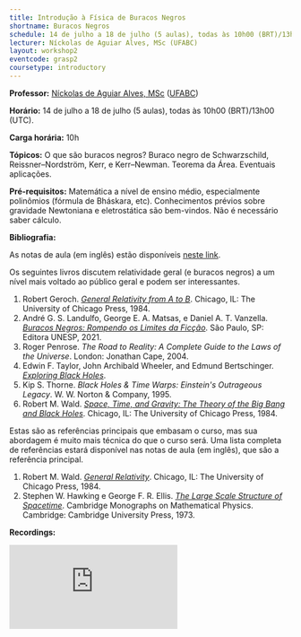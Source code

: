 ```yaml
---
title: Introdução à Física de Buracos Negros
shortname: Buracos Negros
schedule: 14 de julho a 18 de julho (5 aulas), todas às 10h00 (BRT)/13h00 (UTC)
lecturer: Níckolas de Aguiar Alves, MSc (UFABC)
layout: workshop2
eventcode: grasp2
coursetype: introductory
---
```


**Professor:** [Níckolas de Aguiar Alves, MSc](https://alves-nickolas.github.io) ([UFABC](https://fisica.ufabc.edu.br))

**Horário:** 14 de julho a 18 de julho (5 aulas), todas às 10h00 (BRT)/13h00 (UTC).

**Carga horária:** 10h

**Tópicos:** O que são buracos negros? Buraco negro de Schwarzschild, Reissner–Nordström, Kerr, e Kerr–Newman. Teorema da Área. Eventuais aplicações. 

**Pré-requisitos:** Matemática a nível de ensino médio, especialmente polinômios (fórmula de Bháskara, etc). Conhecimentos prévios sobre gravidade Newtoniana e eletrostática são bem-vindos. Não é necessário saber cálculo.

**Bibliografia:**

As notas de aula (em inglês) estão disponíveis [neste link](https://graspschool.github.io/2025/files/blackholes.pdf).

Os seguintes livros discutem relatividade geral (e buracos negros) a um nível mais voltado ao público geral e podem ser interessantes.

1. Robert Geroch. *[General Relativity from A to B](https://press.uchicago.edu/ucp/books/book/chicago/G/bo25841687.html)*. Chicago, IL: The University of Chicago Press, 1984.
2. André G. S. Landulfo, George E. A. Matsas, e Daniel A. T. Vanzella. [*Buracos Negros: Rompendo os Limites da Ficção*](https://www.livrariaunesp.com.br/buracos-negros-rompendo-os-limites-da-ficcao-andre-landulfo-editora-unesp-9786557110072/p). São Paulo, SP: Editora UNESP, 2021.
3. Roger Penrose. *The Road to Reality: A Complete Guide to the Laws of the Universe*. London: Jonathan Cape, 2004.
4. Edwin F. Taylor, John Archibald Wheeler, and Edmund Bertschinger. *[Exploring Black Holes](https://www.eftaylor.com/exploringblackholes/)*.
5. Kip S. Thorne. _Black Holes & Time Warps: Einstein's Outrageous Legacy_. W. W. Norton & Company, 1995.
6. Robert M. Wald. *[Space, Time, and Gravity: The Theory of the Big Bang and Black Holes](https://press.uchicago.edu/ucp/books/book/chicago/S/bo3621945.html)*. Chicago, IL: The University of Chicago Press, 1984.


Estas são as referências principais que embasam o curso, mas sua abordagem é muito mais técnica do que o curso será. Uma lista completa de referências estará disponível nas notas de aula (em inglês), que são a referência principal.

1. Robert M. Wald. *[General Relativity](https://doi.org/10.7208/chicago/9780226870373.001.0001)*. Chicago, IL: The University of Chicago Press, 1984.
2. Stephen W. Hawking e George F. R. Ellis. [*The Large Scale Structure of Spacetime*](https://doi.org/10.1017/CBO9780511524646). Cambridge Monographs on Mathematical Physics. Cambridge: Cambridge University Press, 1973.

**Recordings:**

<iframe src="https://www.youtube.com/embed/videoseries?si=o_CqZ-c7Ch5Vkr-H&amp;list=PLFbVsjW_Z3X4LoXpypv6bZEbInNYOGPcy" title="YouTube video player" frameborder="0" allow="accelerometer; autoplay; clipboard-write; encrypted-media; gyroscope; picture-in-picture; web-share" referrerpolicy="strict-origin-when-cross-origin" allowfullscreen></iframe>
